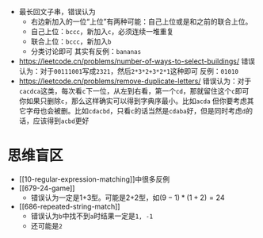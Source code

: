 - 最长回文子串，错误认为
    - 右边新加入的一位“上位”有两种可能：自己上位或是和之前的联合上位。
    - 自己上位：`bccc`，新加入`c`，必须连续一堆重复
    - 联合上位：`bccc`，新加入`b`
    - 分类讨论即可
其实有反例：`bananas`
- https://leetcode.cn/problems/number-of-ways-to-select-buildings/
错误认为：对于`00111001`写成`2321`，然后`2*3*2+3*2*1`这种即可
反例：`01010`
- https://leetcode.cn/problems/remove-duplicate-letters/
错误认为：对于`cacdca`这类，每次看`c`下一位，从左到右看，第一个`cd`，那就留住这个`c`即可
你如果只删除`c`，那么这样确实可以得到字典序最小。比如`acda`
但你要考虑其它字母也会被删。比如`cdacbd`，只看`c`的话当然是`cdaba`好，但是同时考虑`d`的话，应该得到`acbd`更好
# 思维盲区
- [[10-regular-expression-matching]]中很多反例
- [[679-24-game]]
  - 错误认为一定是1+3型。可能是2+2型，如$(9-1)*(1+2)=24$
- [[686-repeated-string-match]]
  - 错误认为`b`中找不到`a`时结果一定是`1, -1`
  - 还可能是`2`